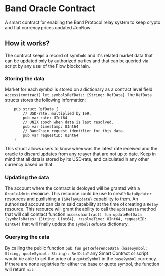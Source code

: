 # Band Oracle Contract
A smart contract for enabling the Band Protocol relay system to keep crypto and fiat
currency prices updated #onFlow

## How it works?
The contract keeps a record of symbols and it's related market data 
that can be updated only by authorized parties and that can be queried
via script by any user of the Flow blockchain.

### Storing the data
Market for each symbol is stored on a dictionary as a contract level field `access(contract) let symbolsRefData: {String: RefData}`. The `RefData` structs stores the following information: 
```cadence
    pub struct RefData {
        // USD-rate, multiplied by 1e9.
        pub var rate: UInt64
        // UNIX epoch when data is last resolved. 
        pub var timestamp: UInt64
        // BandChain request identifier for this data.
        pub var requestID: UInt64
    }
```
This struct allows users to know when was the latest rate received and the oracle to discard updates from any relayer that are not up to date. Keep in mind that all data is stored by its USD-rate, and calculated in any other currency based on that.

### Updating the data
The account where the contract is deployed will be granted with a `OracleAdmin` resource. This resource could be use to create `DataUpdater` resources and publishing a `{&RelayUpdate}` capability to them. An authorized account can claim said capability at the time of creating a `Relay` resource. This resource will grant the ability to call the `updateData` method that will call contract function `access(contract) fun updateRefData (symbolsRates: {String: UInt64}, resolveTime: UInt64, requestID: UInt64)` that will finally update the `symbolsRefData` dictionary.

### Querying the data
By calling the public function `pub fun getReferenceData (baseSymbol: String, quoteSymbol: String): RefData?` any Smart Contract or script would be able to get the price of a `quoteSymbol` in the `baseSymbol` currency. If there are none registries for either the base or quote symbol, the function will return `nil`.